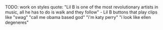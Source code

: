TODO:
work on styles
quote: "Lil B is one of the most revolutionary artists in music, all he
has to do is walk and they follow" - Lil B
buttons that play clips like "swag" "call me obama based god" "i'm katy
perry" "i look like ellen degeneres"
